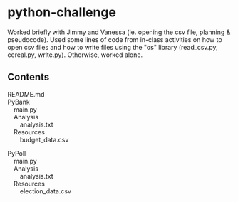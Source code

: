# python-challenge
Worked briefly with Jimmy and Vanessa (ie. opening the csv file, planning & pseudocode). Used some lines of code from in-class activities on how to open csv files and how to write files using the "os" library (read_csv.py, cereal.py, write.py). Otherwise, worked alone.

## Contents
README.md  
PyBank  
&emsp;main.py  
&emsp;Analysis  
&emsp;&emsp;analysis.txt  
&emsp;Resources  
&emsp;&emsp;budget_data.csv  

PyPoll  
&emsp;main.py  
&emsp;Analysis  
&emsp;&emsp;analysis.txt  
&emsp;Resources  
&emsp;&emsp;election_data.csv
